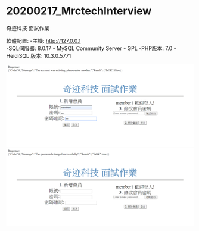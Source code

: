 # 20200217_MrctechInterview
奇迹科技 面試作業

軟體配置:
-主機:                           http://127.0.0.1 <br>
-SQL伺服器:                      8.0.17 - MySQL Community Server - GPL
-PHP版本:                        7.0
-HeidiSQL 版本:                  10.3.0.5771



![image](https://github.com/JHLv/20200217_MrctechInterview/blob/master/runtime02.png)
![image](https://github.com/JHLv/20200217_MrctechInterview/blob/master/runtime01.png)

